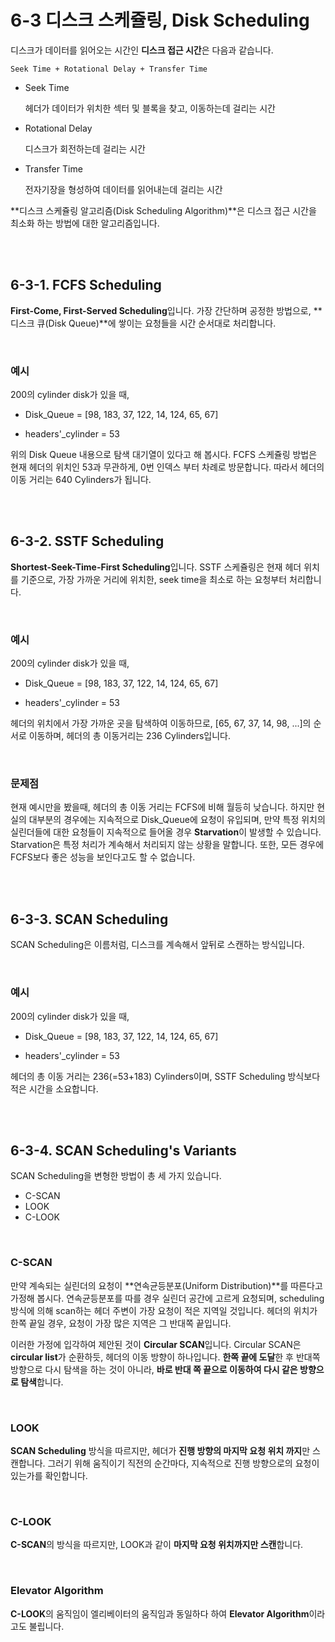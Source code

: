 # 6-3 디스크 스케쥴링, Disk Scheduling

디스크가 데이터를 읽어오는 시간인 **디스크 접근 시간**은 다음과 같습니다.

`Seek Time + Rotational Delay + Transfer Time`

- Seek Time

  헤더가 데이터가 위치한 섹터 및 블록을 찾고, 이동하는데 걸리는 시간

- Rotational Delay

  디스크가 회전하는데 걸리는 시간

- Transfer Time

  전자기장을 형성하여 데이터를 읽어내는데 걸리는 시간

**디스크 스케쥴링 알고리즘(Disk Scheduling Algorithm)**은 디스크 접근 시간을 최소화 하는 방법에 대한 알고리즘입니다.

<br>

<br>

## 6-3-1. FCFS Scheduling

**First-Come, First-Served Scheduling**입니다. 가장 간단하며 공정한 방법으로, **디스크 큐(Disk Queue)**에 쌓이는 요청들을 시간 순서대로 처리합니다.

<br>

### 예시

200의 cylinder disk가 있을 때,

- Disk_Queue = [98, 183, 37, 122, 14, 124, 65, 67]

- headers'_cylinder = 53

위의 Disk Queue 내용으로 탐색 대기열이 있다고 해 봅시다. FCFS 스케쥴링 방법은 현재 헤더의 위치인 53과 무관하게, 0번 인덱스 부터 차례로 방문합니다. 따라서 헤더의 이동 거리는 640 Cylinders가 됩니다.

<br>

<br>

## 6-3-2. SSTF Scheduling

**Shortest-Seek-Time-First Scheduling**입니다. SSTF 스케쥴링은 현재 헤더 위치를 기준으로, 가장 가까운 거리에 위치한, seek time을 최소로 하는 요청부터 처리합니다.

<br>

### 예시

200의 cylinder disk가 있을 때,

- Disk_Queue = [98, 183, 37, 122, 14, 124, 65, 67]

- headers'_cylinder = 53

헤더의 위치에서 가장 가까운 곳을 탐색하여 이동하므로, [65, 67, 37, 14, 98, ...]의 순서로 이동하며, 헤더의 총 이동거리는 236 Cylinders입니다.

<br>

### 문제점

현재 예시만을 봤을때, 헤더의 총 이동 거리는 FCFS에 비해 월등히 낮습니다. 하지만 현실의 대부분의 경우에는 지속적으로 Disk_Queue에 요청이 유입되며, 만약 특정 위치의 실린더들에 대한 요청들이 지속적으로 들어올 경우 **Starvation**이 발생할 수 있습니다. Starvation은 특정 처리가 계속해서 처리되지 않는 상황을 말합니다. 또한, 모든 경우에 FCFS보다 좋은 성능을 보인다고도 할 수 없습니다.

<br>

<br>

## 6-3-3. SCAN Scheduling

SCAN Scheduling은 이름처럼, 디스크를 계속해서 앞뒤로 스캔하는 방식입니다.

<br>

### 예시

200의 cylinder disk가 있을 때,

- Disk_Queue = [98, 183, 37, 122, 14, 124, 65, 67]

- headers'_cylinder = 53

헤더의 총 이동 거리는  236(=53+183) Cylinders이며, SSTF Scheduling 방식보다 적은 시간을 소요합니다.

<br>

<br>

## 6-3-4. SCAN Scheduling's Variants

SCAN Scheduling을 변형한 방법이 총 세 가지 있습니다.

- C-SCAN
- LOOK
- C-LOOK

<br>

### C-SCAN

만약 계속되는 실린더의 요청이 **연속균등분포(Uniform Distribution)**를 따른다고 가정해 봅시다. 연속균등분포를 따를 경우 실린더 공간에 고르게 요청되며, scheduling 방식에 의해 scan하는 헤더 주변이 가장 요청이 적은 지역일 것입니다. 헤더의 위치가 한쪽 끝일 경우, 요청이 가장 많은 지역은 그 반대쪽 끝입니다. 

이러한 가정에 입각하여 제안된 것이 **Circular SCAN**입니다. Circular SCAN은 **circular list**가 순환하듯, 헤더의 이동 방향이 하나입니다. **한쪽 끝에 도달**한 후 반대쪽 방향으로 다시 탐색을 하는 것이 아니라, **바로 반대 쪽 끝으로 이동하여 다시 같은 방향으로 탐색**합니다.

<br>

### LOOK

**SCAN Scheduling** 방식을 따르지만, 헤더가 **진행 방향의 마지막 요청 위치 까지**만 스캔합니다. 그러기 위해 움직이기 직전의 순간마다, 지속적으로 진행 방향으로의 요청이 있는가를 확인합니다.

<br>

### C-LOOK

**C-SCAN**의 방식을 따르지만, LOOK과 같이 **마지막 요청 위치까지만 스캔**합니다.

<br>

### Elevator Algorithm

**C-LOOK**의 움직임이 엘리베이터의 움직임과 동일하다 하여 **Elevator Algorithm**이라고도 불립니다.

